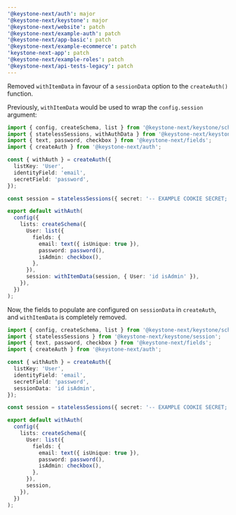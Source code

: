 ```yaml
---
'@keystone-next/auth': major
'@keystone-next/keystone': major
'@keystone-next/website': patch
'@keystone-next/example-auth': patch
'@keystone-next/app-basic': patch
'@keystone-next/example-ecommerce': patch
'keystone-next-app': patch
'@keystone-next/example-roles': patch
'@keystone-next/api-tests-legacy': patch
---
```


Removed `withItemData` in favour of a `sessionData` option to the `createAuth()` function.

Previously, `withItemData` would be used to wrap the `config.session` argument:

```typescript
import { config, createSchema, list } from '@keystone-next/keystone/schema';
import { statelessSessions, withAuthData } from '@keystone-next/keystone/session';
import { text, password, checkbox } from '@keystone-next/fields';
import { createAuth } from '@keystone-next/auth';

const { withAuth } = createAuth({
  listKey: 'User',
  identityField: 'email',
  secretField: 'password',
});

const session = statelessSessions({ secret: '-- EXAMPLE COOKIE SECRET; CHANGE ME --' });

export default withAuth(
  config({
    lists: createSchema({
      User: list({
        fields: {
          email: text({ isUnique: true }),
          password: password(),
          isAdmin: checkbox(),
        },
      }),
      session: withItemData(session, { User: 'id isAdmin' }),
    }),
  })
);
```

Now, the fields to populate are configured on `sessionData` in `createAuth`, and `withItemData` is completely removed.

```typescript
import { config, createSchema, list } from '@keystone-next/keystone/schema';
import { statelessSessions } from '@keystone-next/keystone/session';
import { text, password, checkbox } from '@keystone-next/fields';
import { createAuth } from '@keystone-next/auth';

const { withAuth } = createAuth({
  listKey: 'User',
  identityField: 'email',
  secretField: 'password',
  sessionData: 'id isAdmin',
});

const session = statelessSessions({ secret: '-- EXAMPLE COOKIE SECRET; CHANGE ME --' });

export default withAuth(
  config({
    lists: createSchema({
      User: list({
        fields: {
          email: text({ isUnique: true }),
          password: password(),
          isAdmin: checkbox(),
        },
      }),
      session,
    }),
  })
);
```
